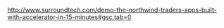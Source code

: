 http://www.surroundtech.com/demo-the-northwind-traders-apps-built-with-accelerator-in-15-minutes#gsc.tab=0